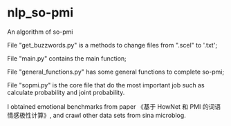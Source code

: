 # nlp_so-pmi
An algorithm of so-pmi

File "get_buzzwords.py" is a methods to change files from ".scel" to '.txt';

File "main.py" contains the main function;

File "general_functions.py" has some general functions to complete so-pmi;

File "sopmi.py" is the core file that do the most important job such as calculate probability and joint probability.

I obtained emotional benchmarks from paper 《基于 HowNet 和 PMI 的词语情感极性计算》, and crawl other data sets from sina microblog.
